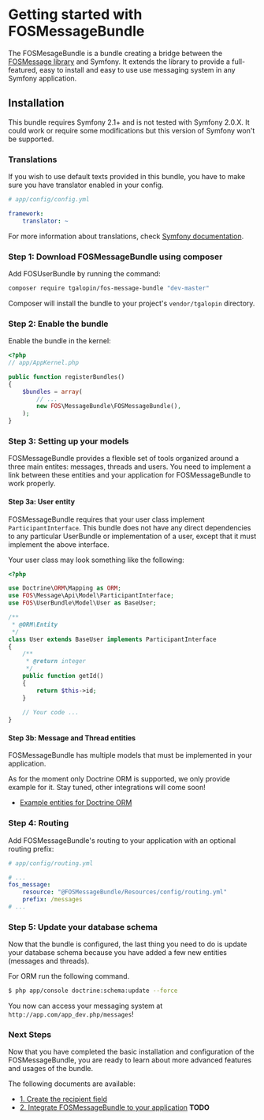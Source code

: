 Getting started with FOSMessageBundle
=====================================

The FOSMesageBundle is a bundle creating a bridge between the [FOSMessage library](https://github.com/tgalopin/FOSMessage)
and Symfony. It extends the library to provide a full-featured, easy to install and
easy to use use messaging system in any Symfony application.

Installation
------------

This bundle requires Symfony 2.1+ and is not tested with Symfony 2.0.X. It could work or
require some modifications but this version of Symfony won't be supported.

### Translations

If you wish to use default texts provided in this bundle, you have to make
sure you have translator enabled in your config.

``` yaml
# app/config/config.yml

framework:
    translator: ~
```

For more information about translations, check [Symfony documentation](http://symfony.com/doc/current/book/translation.html).   

### Step 1: Download FOSMessageBundle using composer

Add FOSUserBundle by running the command:

``` bash
composer require tgalopin/fos-message-bundle "dev-master"
```

Composer will install the bundle to your project's `vendor/tgalopin` directory.

### Step 2: Enable the bundle

Enable the bundle in the kernel:

``` php
<?php
// app/AppKernel.php

public function registerBundles()
{
    $bundles = array(
        // ...
        new FOS\MessageBundle\FOSMessageBundle(),
    );
}
```

### Step 3: Setting up your models

FOSMessageBundle provides a flexible set of tools organized around a three main entites:
messages, threads and users. You need to implement a link between these entities and your
application for FOSMessageBundle to work properly.

#### Step 3a: User entity

FOSMessageBundle requires that your user class implement `ParticipantInterface`. This
bundle does not have any direct dependencies to any particular UserBundle or
implementation of a user, except that it must implement the above interface.

Your user class may look something like the following:

```php
<?php

use Doctrine\ORM\Mapping as ORM;
use FOS\Message\Api\Model\ParticipantInterface;
use FOS\UserBundle\Model\User as BaseUser;

/**
 * @ORM\Entity
 */
class User extends BaseUser implements ParticipantInterface
{
    /**
     * @return integer 
     */
    public function getId()
    {
        return $this->id;
    }
    
    // Your code ...
}
```

#### Step 3b: Message and Thread entities

FOSMessageBundle has multiple models that must be implemented in your application.

As for the moment only Doctrine ORM is supported, we only provide example for it.
Stay tuned, other integrations will come soon!

- [Example entities for Doctrine ORM](models/orm.md)


### Step 4: Routing

Add FOSMessageBundle's routing to your application with an optional routing prefix:

```yaml
# app/config/routing.yml

# ...
fos_message:
    resource: "@FOSMessageBundle/Resources/config/routing.yml"
    prefix: /messages
# ...
```

### Step 5: Update your database schema

Now that the bundle is configured, the last thing you need to do is update your
database schema because you have added a few new entities (messages and threads).

For ORM run the following command.

``` bash
$ php app/console doctrine:schema:update --force
```

You now can access your messaging system at `http://app.com/app_dev.php/messages`!

### Next Steps

Now that you have completed the basic installation and configuration of the
FOSMessageBundle, you are ready to learn about more advanced features and usages
of the bundle.

The following documents are available:

- [1. Create the recipient field](01-create-recipient-field.md)
- [2. Integrate FOSMessageBundle to your application](02-integration-to-your-application.md)
**TODO**